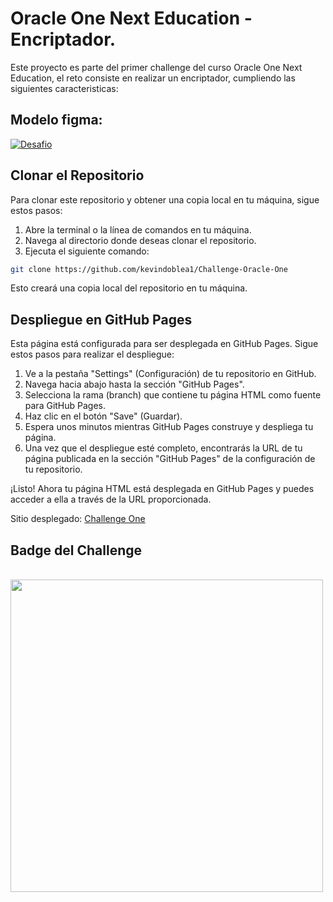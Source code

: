 # Oracle One Next Education - Encriptador.

Este proyecto es parte del primer challenge del curso Oracle One Next Education, el reto consiste en realizar un encriptador, cumpliendo las siguientes caracteristicas:

## Modelo figma:
[![Desafio](https://i.imgur.com/NFYhDAq.png)](https://i.imgur.com)



## Clonar el Repositorio

Para clonar este repositorio y obtener una copia local en tu máquina, sigue estos pasos:

1. Abre la terminal o la línea de comandos en tu máquina.
2. Navega al directorio donde deseas clonar el repositorio.
3. Ejecuta el siguiente comando:

```bash
git clone https://github.com/kevindoblea1/Challenge-Oracle-One
```
Esto creará una copia local del repositorio en tu máquina.

## Despliegue en GitHub Pages

Esta página está configurada para ser desplegada en GitHub Pages. Sigue estos pasos para realizar el despliegue:

1. Ve a la pestaña "Settings" (Configuración) de tu repositorio en GitHub.
2. Navega hacia abajo hasta la sección "GitHub Pages".
3. Selecciona la rama (branch) que contiene tu página HTML como fuente para GitHub Pages.
4. Haz clic en el botón "Save" (Guardar).
5. Espera unos minutos mientras GitHub Pages construye y despliega tu página.
6. Una vez que el despliegue esté completo, encontrarás la URL de tu página publicada en la sección "GitHub Pages" de la configuración de tu repositorio.

¡Listo! Ahora tu página HTML está desplegada en GitHub Pages y puedes acceder a ella a través de la URL proporcionada.

Sitio desplegado: [Challenge One](https://kevindoblea1.github.io/Challenge-Oracle-One)

## Badge del Challenge
<br>
  <img height="500em" src="https://i.imgur.com/YwD6ias.png" -->
<br> 
